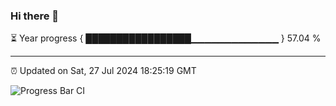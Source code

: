 ### Hi there 👋

⏳ Year progress { █████████████████▁▁▁▁▁▁▁▁▁▁▁▁▁ } 57.04 %

---

⏰ Updated on Sat, 27 Jul 2024 18:25:19 GMT

![Progress Bar CI](https://github.com/ZhaoGui/ZhaoGui/workflows/Progress%20Bar%20CI/badge.svg)
